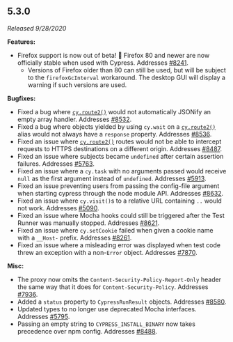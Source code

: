 ## 5.3.0

*Released 9/28/2020*

**Features:**

- Firefox support is now out of beta! 🎉 Firefox 80 and newer are now officially stable when used with Cypress. Addresses [#8241](https://github.com/cypress-io/cypress/issues/8241).
  - Versions of Firefox older than 80 can still be used, but will be subject to the `firefoxGcInterval` workaround. The desktop GUI will display a warning if such versions are used.

**Bugfixes:**

- Fixed a bug where [`cy.route2()`](http) would not automatically JSONify an empty array handler. Addresses [#8532](https://github.com/cypress-io/cypress/issues/8532).
- Fixed a bug where objects yielded by using `cy.wait` on a [`cy.route2()`](http) alias would not always have a `response` property. Addresses [#8536](https://github.com/cypress-io/cypress/issues/8536).
- Fixed an issue where [`cy.route2()`](http) routes would not be able to intercept requests to HTTPS destinations on a different origin. Addresses [#8487](https://github.com/cypress-io/cypress/issues/8487).
- Fixed an issue where subjects became `undefined` after certain assertion failures. Addresses [#5763](https://github.com/cypress-io/cypress/issues/5763).
- Fixed an issue where a `cy.task` with no arguments passed would receive `null` as the first argument instead of `undefined`. Addresses [#5913](https://github.com/cypress-io/cypress/issues/5913).
- Fixed an issue preventing users from passing the config-file argument when starting cypress through the node module API. Addresses [#8632](https://github.com/cypress-io/cypress/issues/8632).
- Fixed an issue where `cy.visit()`s to a relative URL containing `..` would not work. Addresses [#5090](https://github.com/cypress-io/cypress/issues/5090).
- Fixed an issue where Mocha hooks could still be triggered after the Test Runner was manually stopped. Addresses [#8621](https://github.com/cypress-io/cypress/issues/8621).
- Fixed an issue where `cy.setCookie` failed when given a cookie name with a `__Host-` prefix. Addresses [#8261](https://github.com/cypress-io/cypress/issues/8261).
- Fixed an issue where a misleading error was displayed when test code threw an exception with a non-`Error` object. Addresses [#7870](https://github.com/cypress-io/cypress/issues/7870).

**Misc:**

- The proxy now omits the `Content-Security-Policy-Report-Only` header the same way that it does for `Content-Security-Policy`. Addresses [#7936](https://github.com/cypress-io/cypress/issues/7936).
- Added a `status` property to `CypressRunResult` objects. Addresses [#8580](https://github.com/cypress-io/cypress/issues/8580).
- Updated types to no longer use deprecated Mocha interfaces. Addresses [#5795](https://github.com/cypress-io/cypress/issues/5795).
- Passing an empty string to `CYPRESS_INSTALL_BINARY` now takes precedence over npm config. Addresses [#8488](https://github.com/cypress-io/cypress/issues/8488).

